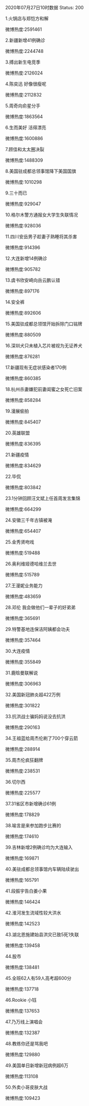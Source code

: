 2020年07月27日10时数据
Status: 200

1.火锅店与郑恺方和解

微博热度:2591461

2.新疆新增41例确诊

微博热度:2244748

3.搏出新生电竞季

微博热度:2126024

4.陈奕迅 好像很瘦呢

微博热度:2112832

5.周奇向俞星分手

微博热度:1863564

6.生而美好 活得漂亮

微博热度:1600886

7.顾佳和太太圈决裂

微博热度:1488309

8.美国驻成都总领事馆降下美国国旗

微博热度:1010298

9.三十而已

微博热度:929047

10.格尔木警方通报女大学生失联情况

微博热度:928036

11.四川安岳男子趁妻子熟睡将其杀害

微博热度:914396

12.大连新增14例确诊

微博热度:905782

13.虞书欣安崎向岳云鹏认错

微博热度:897176

14.安全裤

微博热度:892606

15.美国驻成都总领馆开始拆除门口铭牌

微博热度:880509

16.深圳犬只未植入芯片被视为无证养犬

微博热度:876281

17.新疆现有无症状感染者170例

微博热度:860385

18.杭州杀妻嫌犯前妻闺蜜之女死亡旧案

微博热度:858284

19.漫展偷拍

微博热度:845407

20.英雄联盟

微博热度:836395

21.新疆疫情

微博热度:834629

22.毕侃

微博热度:803842

23.1分钟回顾汪文斌上任首周发言集锦

微博热度:664299

24.安徽三千年古镇被淹

微博热度:654407

25.金秀贤吻戏

微博热度:519488

26.奥利维娅德哈维兰去世

微博热度:515789

27.王漫妮业务能力

微博热度:483659

28.邓伦 我会做他们一辈子的好弟弟

微博热度:365691

29.特警基地连保洁阿姨都会功夫

微博热度:357464

30.大连疫情

微博热度:355849

31.鹿晗曼联解说

微博热度:306963

32.美国新冠肺炎超422万例

微博热度:301822

33.抗洪战士骗妈妈说没去抗洪

微博热度:290163

34.王祖蓝给周杰伦刷了700个穿云箭

微博热度:288914

35.周杰伦疯狂翻牌

微博热度:238531

36.切尔西

微博热度:225577

37.31省区市新增确诊61例

微博热度:178829

38.喻言是来参加跑步比赛的

微博热度:174610

39.吉林新增2例确诊均为大连输入

微博热度:169871

40.美驻成都总领事馆内车辆陆续驶出

微博热度:165791

41.段振宇告白姜小果

微博热度:146424

42.淮河发生流域性较大洪水

微博热度:142523

43.湖北恩施建始县洪灾已致5死1失联

微博热度:139458

44.股市

微博热度:138481

45.全班62人有59人高考超600分

微博热度:137718

46.Rookie 小钰

微博热度:137653

47.乃万线上演唱会

微博热度:132387

48.教练你还是骂我吧

微博热度:129880

49.美国单日新增新冠病例超6万

微博热度:113108

50.外卖小哥皮肤大战

微博热度:109423

